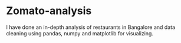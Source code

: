 # Zomato-analysis
I have done an in-depth analysis of restaurants in Bangalore and data cleaning using pandas, numpy and matplotlib for visualizing. 
